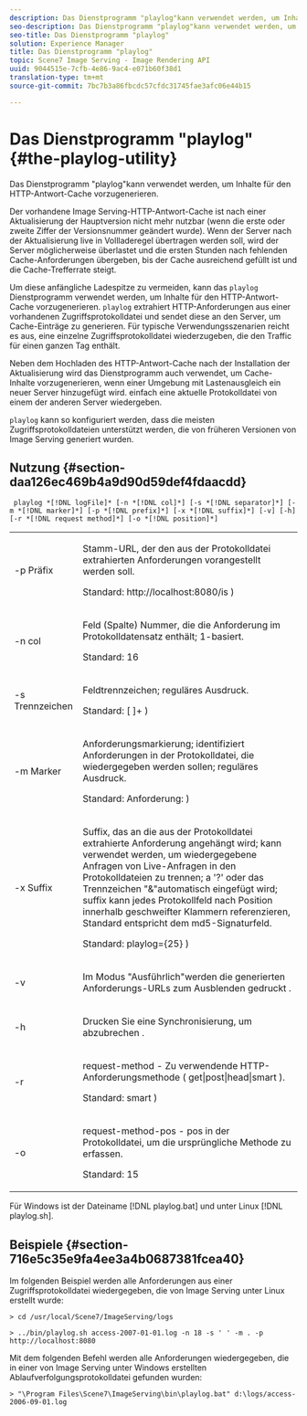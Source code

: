 ```yaml
---
description: Das Dienstprogramm "playlog"kann verwendet werden, um Inhalte für den HTTP-Antwort-Cache vorzugenerieren.
seo-description: Das Dienstprogramm "playlog"kann verwendet werden, um Inhalte für den HTTP-Antwort-Cache vorzugenerieren.
seo-title: Das Dienstprogramm "playlog"
solution: Experience Manager
title: Das Dienstprogramm "playlog"
topic: Scene7 Image Serving - Image Rendering API
uuid: 9044515e-7cfb-4e86-9ac4-e071b60f38d1
translation-type: tm+mt
source-git-commit: 7bc7b3a86fbcdc57cfdc31745fae3afc06e44b15

---
```



# Das Dienstprogramm &quot;playlog&quot;{#the-playlog-utility}

Das Dienstprogramm &quot;playlog&quot;kann verwendet werden, um Inhalte für den HTTP-Antwort-Cache vorzugenerieren.

Der vorhandene Image Serving-HTTP-Antwort-Cache ist nach einer Aktualisierung der Hauptversion nicht mehr nutzbar (wenn die erste oder zweite Ziffer der Versionsnummer geändert wurde). Wenn der Server nach der Aktualisierung live in Vollladeregel übertragen werden soll, wird der Server möglicherweise überlastet und die ersten Stunden nach fehlenden Cache-Anforderungen übergeben, bis der Cache ausreichend gefüllt ist und die Cache-Trefferrate steigt.

Um diese anfängliche Ladespitze zu vermeiden, kann das `playlog` Dienstprogramm verwendet werden, um Inhalte für den HTTP-Antwort-Cache vorzugenerieren. `playlog` extrahiert HTTP-Anforderungen aus einer vorhandenen Zugriffsprotokolldatei und sendet diese an den Server, um Cache-Einträge zu generieren. Für typische Verwendungsszenarien reicht es aus, eine einzelne Zugriffsprotokolldatei wiederzugeben, die den Traffic für einen ganzen Tag enthält.

Neben dem Hochladen des HTTP-Antwort-Cache nach der Installation der Aktualisierung wird das Dienstprogramm auch verwendet, um Cache-Inhalte vorzugenerieren, wenn einer Umgebung mit Lastenausgleich ein neuer Server hinzugefügt wird. einfach eine aktuelle Protokolldatei von einem der anderen Server wiedergeben.

`playlog` kann so konfiguriert werden, dass die meisten Zugriffsprotokolldateien unterstützt werden, die von früheren Versionen von Image Serving generiert wurden.

## Nutzung {#section-daa126ec469b4a9d90d59def4fdaacdd}

` playlog *[!DNL logFile]* [-n *[!DNL col]*] [-s *[!DNL separator]*] [-m *[!DNL marker]*] [-p *[!DNL prefix]*] [-x *[!DNL suffix]*] [-v] [-h] [-r *[!DNL request method]*] [-o *[!DNL position]*]`

<table id="simpletable_39B9638BCB0F4244B5155C958C044C31"> 
 <tr class="strow"> 
  <td class="stentry"> <p> <span class="codeph"> -p <span class="varname"> Präfix </span></span> </p> </td> 
  <td class="stentry"> <p>Stamm-URL, der den aus der Protokolldatei extrahierten Anforderungen vorangestellt werden soll. </p> <p>Standard: <span class="filepath"> http://localhost:8080/is </span>) </p> </td> 
 </tr> 
 <tr class="strow"> 
  <td class="stentry"> <p> <span class="codeph"> -n <span class="varname"> col </span></span> </p> </td> 
  <td class="stentry"> <p>Feld (Spalte) Nummer, die die Anforderung im Protokolldatensatz enthält; 1-basiert. </p> <p>Standard: 16 </p> </td> 
 </tr> 
 <tr class="strow"> 
  <td class="stentry"> <p> <span class="codeph"> -s <span class="varname"> Trennzeichen </span></span> </p> </td> 
  <td class="stentry"> <p>Feldtrennzeichen; reguläres Ausdruck. </p> <p>Standard: <span class="codeph"> [ ]+ </span>) </p> </td> 
 </tr> 
 <tr class="strow"> 
  <td class="stentry"> <p> <span class="codeph"> -m <span class="varname"> Marker </span></span> </p> </td> 
  <td class="stentry"> <p>Anforderungsmarkierung; identifiziert Anforderungen in der Protokolldatei, die wiedergegeben werden sollen; reguläres Ausdruck. </p> <p>Standard: <span class="codeph"> Anforderung: </span>) </p> </td> 
 </tr> 
 <tr class="strow"> 
  <td class="stentry"> <p> <span class="codeph"> -x <span class="varname"> Suffix </span></span> </p> </td> 
  <td class="stentry"> <p>Suffix, das an die aus der Protokolldatei extrahierte Anforderung angehängt wird; kann verwendet werden, um wiedergegebene Anfragen von Live-Anfragen in den Protokolldateien zu trennen; a '?' oder das Trennzeichen "&amp;"automatisch eingefügt wird; suffix kann jedes Protokollfeld nach Position innerhalb geschweifter Klammern referenzieren, Standard entspricht dem md5-Signaturfeld. </p> <p>Standard: <span class="codeph"> playlog={25} </span>) </p> </td> 
 </tr> 
 <tr class="strow"> 
  <td class="stentry"> <p> <span class="codeph"> -v </span> </p> </td> 
  <td class="stentry"> <p>Im Modus "Ausführlich"werden die generierten Anforderungs-URLs zum <span class="codeph"> Ausblenden gedruckt </span>. </p> </td> 
 </tr> 
 <tr class="strow"> 
  <td class="stentry"> <p> <span class="codeph"> -h </span> </p> </td> 
  <td class="stentry"> <p>Drucken Sie eine Synchronisierung, um <span class="codeph"> abzubrechen </span>. </p> </td> 
 </tr> 
 <tr class="strow"> 
  <td class="stentry"> <p> <span class="codeph"> -r </span> </p> </td> 
  <td class="stentry"> <p>request-method - Zu verwendende HTTP-Anforderungsmethode ( <span class="codeph"> get|post|head|smart </span>). </p> <p>Standard: <span class="codeph"> smart </span>) </p> </td> 
 </tr> 
 <tr class="strow"> 
  <td class="stentry"> <p> <span class="codeph"> -o </span> </p> </td> 
  <td class="stentry"> <p>request-method-pos - pos in der Protokolldatei, um die ursprüngliche Methode zu erfassen. </p> <p>Standard: 15 </p> </td> 
 </tr> 
</table>

Für Windows ist der Dateiname [!DNL playlog.bat] und unter Linux [!DNL playlog.sh].

## Beispiele {#section-716e5c35e9fa4ee3a4b0687381fcea40}

Im folgenden Beispiel werden alle Anforderungen aus einer Zugriffsprotokolldatei wiedergegeben, die von Image Serving unter Linux erstellt wurde:

`> cd /usr/local/Scene7/ImageServing/logs`

`> ../bin/playlog.sh access-2007-01-01.log -n 18 -s ' ' -m . -p http://localhost:8080`

Mit dem folgenden Befehl werden alle Anforderungen wiedergegeben, die in einer von Image Serving unter Windows erstellten Ablaufverfolgungsprotokolldatei gefunden wurden:

`> "\Program Files\Scene7\ImageServing\bin\playlog.bat" d:\logs/access-2006-09-01.log`
